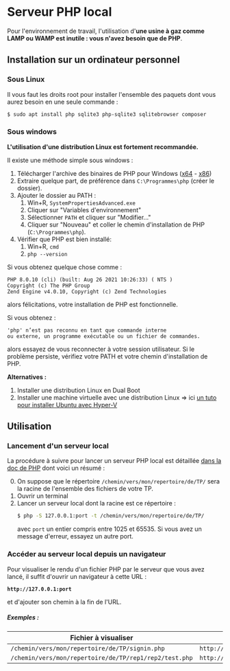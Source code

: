 Serveur PHP local
=================

Pour l'environnement de travail, l'utilisation d'**une usine à gaz comme LAMP ou WAMP est inutile : vous n'avez besoin que de PHP**.

Installation sur un ordinateur personnel
----------------------------------------

### Sous Linux

Il vous faut les droits root pour installer l'ensemble des paquets dont vous aurez besoin en une seule commande :
```bash
$ sudo apt install php sqlite3 php-sqlite3 sqlitebrowser composer
```

### Sous windows

**L'utilisation d'une distribution Linux est fortement recommandée.**

Il existe une méthode simple sous windows :

1. Télécharger l'archive des binaires de PHP pour Windows ([x64](https://windows.php.net/downloads/releases/php-8.0.10-Win32-vs16-x64.zip) - [x86](https://windows.php.net/downloads/releases/php-8.0.10-Win32-vs16-x86.zip))
2. Extraire quelque part, de préférence dans `C:\Programmes\php` (créer le dossier).
3. Ajouter le dossier au PATH :
   1. Win+R, `SystemPropertiesAdvanced.exe`
   2. Cliquer sur "Variables d'environnement"
   3. Sélectionner `PATH` et cliquer sur "Modifier..."
   4. Cliquer sur "Nouveau" et coller le chemin d'installation de PHP (`C:\Programmes\php`).
4. Vérifier que PHP est bien installé:
   1. Win+R, `cmd`
   2. `php --version`

Si vous obtenez quelque chose comme :
```
PHP 8.0.10 (cli) (built: Aug 26 2021 10:26:33) ( NTS )
Copyright (c) The PHP Group
Zend Engine v4.0.10, Copyright (c) Zend Technologies
```
alors félicitations, votre installation de PHP est fonctionnelle.

Si vous obtenez :
```
'php' n’est pas reconnu en tant que commande interne
ou externe, un programme exécutable ou un fichier de commandes.
```
alors essayez de vous reconnecter à votre session utilisateur. Si le problème persiste, vérifiez votre PATH et votre chemin d'installation de PHP.


**Alternatives :**

1. Installer une distribution Linux en Dual Boot
2. Installer une machine virtuelle avec une distribution Linux => ici [un tuto pour installer Ubuntu avec Hyper-V](https://www.windowscentral.com/how-run-linux-distros-windows-10-using-hyper-v)


Utilisation
-----------

### Lancement d'un serveur local

La procédure à suivre pour lancer un serveur PHP local est détaillée [dans la doc de PHP](https://www.php.net/manual/fr/features.commandline.webserver.php) dont voici un résumé :

0. On suppose que le répertoire `/chemin/vers/mon/repertoire/de/TP/` sera la racine de l'ensemble des fichiers de votre TP.
1. Ouvrir un terminal
2. Lancer un serveur local dont la racine est ce répertoire :
	```bash
	$ php -S 127.0.0.1:port -t /chemin/vers/mon/repertoire/de/TP/
	```
	avec `port` un entier compris entre 1025 et 65535. Si vous avez un message d'erreur, essayez un autre port.

### Accéder au serveur local depuis un navigateur

Pour visualiser le rendu d'un fichier PHP par le serveur que vous avez lancé, il suffit d'ouvrir un navigateur à cette URL :

**`http://127.0.0.1:port`**

et d'ajouter son chemin à la fin de l'URL.

##### Exemples :

|                   Fichier à visualiser                 |                      URL                     |
|--------------------------------------------------------|----------------------------------------------|
| `/chemin/vers/mon/repertoire/de/TP/signin.php`         | `http://127.0.0.1:port/signin.php`           |
| `/chemin/vers/mon/repertoire/de/TP/rep1/rep2/test.php` | `http://127.0.0.1:port/rep1/rep2/signin.php` |
